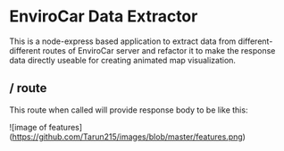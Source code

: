 # EnviroCar Data Extractor
This is a node-express based application to extract data from different-different routes of EnviroCar server and refactor it to make the response data directly useable for creating animated map visualization.

## / route
This route when called will provide response body to be like this:<br />

![image of features]
(https://github.com/Tarun215/images/blob/master/features.png)